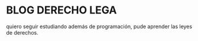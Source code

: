 # BLOG DERECHO LEGA

quiero seguir estudiando además de programación, 
pude aprender las leyes de derechos.
